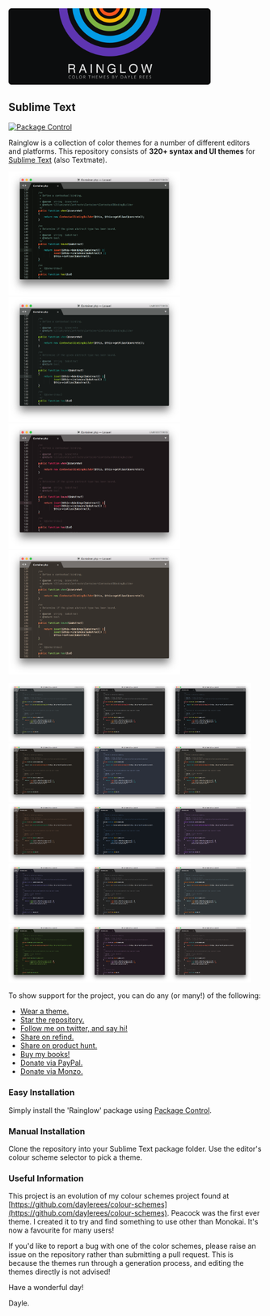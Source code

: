 <img alt="Rainglow" src="https://raw.githubusercontent.com/rainglow/examples/master/artwork/header.png" width="400" />

## Sublime Text

[![Package Control](https://img.shields.io/packagecontrol/dt/Rainglow.svg)](https://packagecontrol.io/packages/Rainglow)

Rainglow is a collection of color themes for a number of different editors and platforms. This repository consists of **320+ syntax and UI themes** for [Sublime Text](https://www.sublimetext.com/) (also Textmate).

<a href="https://raw.githubusercontent.com/rainglow/examples/master/sublime/gloom-contrast.png" target="_blank"><img src="https://raw.githubusercontent.com/rainglow/examples/master/sublime/gloom-contrast.png" width="340" /></a><a href="https://raw.githubusercontent.com/rainglow/examples/master/sublime/kiwi.png" target="_blank"><img src="https://raw.githubusercontent.com/rainglow/examples/master/sublime/kiwi.png" width="340" /></a><a href="https://raw.githubusercontent.com/rainglow/examples/master/sublime/piggy.png" target="_blank"><img src="https://raw.githubusercontent.com/rainglow/examples/master/sublime/piggy.png" width="340" /></a><a href="https://raw.githubusercontent.com/rainglow/examples/master/sublime/earthsong.png" target="_blank"><img src="https://raw.githubusercontent.com/rainglow/examples/master/sublime/earthsong.png" width="340" /></a>

<a href="https://raw.githubusercontent.com/rainglow/examples/master/sublime/tonic.png" target="_blank"><img src="https://raw.githubusercontent.com/rainglow/examples/master/sublime/tonic.png" width="160" /></a><a href="https://raw.githubusercontent.com/rainglow/examples/master/sublime/solarflare.png" target="_blank"><img src="https://raw.githubusercontent.com/rainglow/examples/master/sublime/solarflare.png" width="160" /></a><a href="https://raw.githubusercontent.com/rainglow/examples/master/sublime/rainbow.png" target="_blank"><img src="https://raw.githubusercontent.com/rainglow/examples/master/sublime/rainbow.png" width="160" /></a><a href="https://raw.githubusercontent.com/rainglow/examples/master/sublime/peel.png" target="_blank"><img src="https://raw.githubusercontent.com/rainglow/examples/master/sublime/peel.png" width="160" /></a><a href="https://raw.githubusercontent.com/rainglow/examples/master/sublime/peacocks-in-space.png" target="_blank"><img src="https://raw.githubusercontent.com/rainglow/examples/master/sublime/peacocks-in-space.png" width="160" /></a><a href="https://raw.githubusercontent.com/rainglow/examples/master/sublime/peacock.png" target="_blank"><img src="https://raw.githubusercontent.com/rainglow/examples/master/sublime/peacock.png" width="160" /></a><a href="https://raw.githubusercontent.com/rainglow/examples/master/sublime/mintchoc.png" target="_blank"><img src="https://raw.githubusercontent.com/rainglow/examples/master/sublime/mintchoc.png" width="160" /></a><a href="https://raw.githubusercontent.com/rainglow/examples/master/sublime/legacy.png" target="_blank"><img src="https://raw.githubusercontent.com/rainglow/examples/master/sublime/legacy.png" width="160" /></a><a href="https://raw.githubusercontent.com/rainglow/examples/master/sublime/lavender.png" target="_blank"><img src="https://raw.githubusercontent.com/rainglow/examples/master/sublime/lavender.png" width="160" /></a><a href="https://raw.githubusercontent.com/rainglow/examples/master/sublime/heroku.png" target="_blank"><img src="https://raw.githubusercontent.com/rainglow/examples/master/sublime/heroku.png" width="160" /></a><a href="https://raw.githubusercontent.com/rainglow/examples/master/sublime/halflife.png" target="_blank"><img src="https://raw.githubusercontent.com/rainglow/examples/master/sublime/halflife.png" width="160" /></a><a href="https://raw.githubusercontent.com/rainglow/examples/master/sublime/goldfish.png" target="_blank"><img src="https://raw.githubusercontent.com/rainglow/examples/master/sublime/goldfish.png" width="160" /></a><a href="https://raw.githubusercontent.com/rainglow/examples/master/sublime/glowfish.png" target="_blank"><img src="https://raw.githubusercontent.com/rainglow/examples/master/sublime/glowfish.png" width="160" /></a><a href="https://raw.githubusercontent.com/rainglow/examples/master/sublime/crisp.png" target="_blank"><img src="https://raw.githubusercontent.com/rainglow/examples/master/sublime/crisp.png" width="160" /></a><a href="https://raw.githubusercontent.com/rainglow/examples/master/sublime/bold.png" target="_blank"><img src="https://raw.githubusercontent.com/rainglow/examples/master/sublime/bold.png" width="160" /></a>

To show support for the project, you can do any (or many!) of the following:

- [Wear a theme.](https://teespring.com/stores/rainglow)
- [Star the repository.](https://github.com/rainglow/sublime/stargazers)
- [Follow me on twitter, and say hi!](https://twitter.com/daylerees)
- [Share on refind.](https://refind.com/daylerees?invite=9125a6f6a7)
- [Share on product hunt.](https://www.producthunt.com/)
- [Buy my books!](https://daylerees.com/books/)
- [Donate via PayPal.](https://paypal.me/daylerees)
- [Donate via Monzo.](https://monzo.me/daylerees)

### Easy Installation

Simply install the 'Rainglow' package using [Package Control](https://packagecontrol.io/packages/Rainglow).

### Manual Installation

Clone the repository into your Sublime Text package folder. Use the editor's colour scheme selector to pick a theme.

### Useful Information

This project is an evolution of my colour schemes project found at [https://github.com/daylerees/colour-schemes](https://github.com/daylerees/colour-schemes). Peacock was the first ever theme. I created it to try and find something to use other than Monokai. It's now a favourite for many users!

If you'd like to report a bug with one of the color schemes, please raise an issue on the repository rather than submitting a pull request. This is because the themes run through a generation process, and editing the themes directly is not advised!

Have a wonderful day!

Dayle.